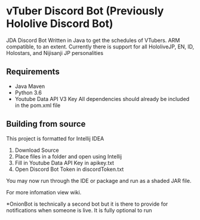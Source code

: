 # vTuber Discord Bot (Previously Hololive Discord Bot)
JDA Discord Bot Written in Java to get the schedules of VTubers. ARM compatible, to an extent.
Currently there is support for all HololiveJP, EN, ID, Holostars, and Nijisanji JP personalities

## Requirements 
- Java Maven
- Python 3.6
- Youtube Data API V3 Key
All dependencies should already be included in the pom.xml file 

## Building from source
This project is formatted for Intellij IDEA 
1. Download Source
2. Place files in a folder and open using Intellij
3. Fill in Youtube Data API Key in apikey.txt
4. Open Discord Bot Token in discordToken.txt

You may now run through the IDE or package and run as a shaded JAR file.

For more infomation view wiki.

*OnionBot is technically a second bot but it is there to provide for notifications when someone is live. It is fully optional to run
